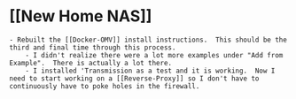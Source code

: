 # [[New Home NAS]]
	- Rebuilt the [[Docker-OMV]] install instructions.  This should be the third and final time through this process.
		- I didn't realize there were a lot more examples under "Add from Example".  There is actually a lot there.
		- I installed 'Transmission as a test and it is working.  Now I need to start working on a [[Reverse-Proxy]] so I don't have to continuously have to poke holes in the firewall.